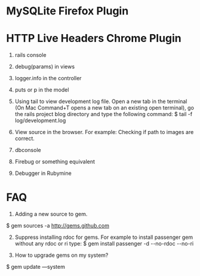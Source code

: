 # MySQLite Firefox Plugin #



# HTTP Live Headers Chrome Plugin #






1. rails console
2. debug(params) in views
3. logger.info in the controller
4. puts or p in the model
5. Using tail to view development log file.
Open a new tab in the terminal (On Mac Command+T opens a new tab on an existing open terminal), go the rails project blog directory and type the following command:
   	$ tail -f log/development.log

6. View source in the browser. For example: Checking if path to images are correct. 
7. dbconsole
8. Firebug or something equivalent
9. Debugger in Rubymine




# FAQ #

1. Adding a new source to gem.

$ gem sources -a http://gems.github.com

2. Suppress installing rdoc for gems. For example to install passenger gem without any rdoc or ri type:
		$ gem install passenger -d --no-rdoc --no-ri

3. How to upgrade gems on my system?

$ gem update —system